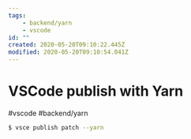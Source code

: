 ```yaml
---
tags:
    - backend/yarn
    - vscode
id: ""
created: 2020-05-20T09:10:22.445Z
modified: 2020-05-20T09:10:54.041Z
---
```

# VSCode publish with Yarn
#vscode #backend/yarn 

```bash
$ vsce publish patch --yarn
```
